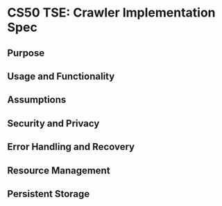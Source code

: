 # CS50 TSE: Crawler Implementation Spec
## Purpose

## Usage and Functionality

## Assumptions

## Security and Privacy 

## Error Handling and Recovery

## Resource Management

## Persistent Storage
